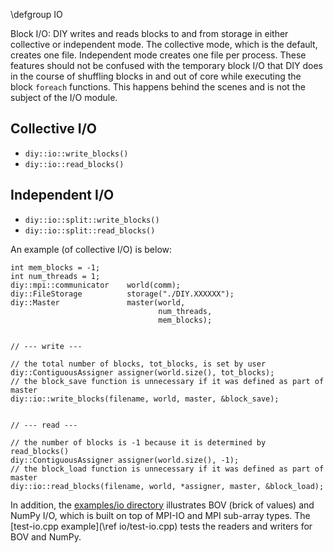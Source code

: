 \defgroup IO

Block I/O: DIY writes and reads blocks to and from storage in either collective
or independent mode. The collective mode, which is the default, creates one
file. Independent mode creates one file per process. These features should not be
confused with the temporary block I/O that DIY does in the course of shuffling
blocks in and out of core while executing the block `foreach` functions. This
happens behind the scenes and is not the subject of the I/O module.

Collective I/O
--------------

- `diy::io::write_blocks()`
- `diy::io::read_blocks()`

Independent I/O
--------------

- `diy::io::split::write_blocks()`
- `diy::io::split::read_blocks()`

An example (of collective I/O) is below:
~~~~{.cpp}
int mem_blocks = -1;
int num_threads = 1;
diy::mpi::communicator    world(comm);
diy::FileStorage          storage("./DIY.XXXXXX");
diy::Master               master(world,
                                 num_threads,
                                 mem_blocks);


// --- write ---

// the total number of blocks, tot_blocks, is set by user
diy::ContiguousAssigner assigner(world.size(), tot_blocks);
// the block_save function is unnecessary if it was defined as part of master
diy::io::write_blocks(filename, world, master, &block_save);


// --- read ---

// the number of blocks is -1 because it is determined by read_blocks()
diy::ContiguousAssigner assigner(world.size(), -1);
// the block_load function is unnecessary if it was defined as part of master
diy::io::read_blocks(filename, world, *assigner, master, &block_load);
~~~~

In addition, the [examples/io directory](https://github.com/diatomic/diy/tree/master/examples/io) illustrates BOV (brick of values) and NumPy I/O, which is built on top of MPI-IO and MPI sub-array types. The [test-io.cpp example](\ref io/test-io.cpp) tests the readers and writers for BOV and NumPy.

